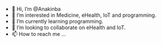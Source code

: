 - 👋 Hi, I’m @Anakinba
- 👀 I’m interested in Medicine, eHealth, IoT and programming.
- 🌱 I’m currently learning programming.
- 💞️ I’m looking to collaborate on eHealth and IoT.
- 📫 How to reach me ...

<!---
Anakinba/Anakinba is a ✨ special ✨ repository because its `README.md` (this file) appears on your GitHub profile.
You can click the Preview link to take a look at your changes.
--->
